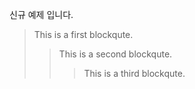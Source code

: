 신규 예제 입니다.
> This is a first blockqute.
>	> This is a second blockqute.
>	>	> This is a third blockqute.
